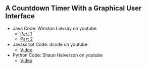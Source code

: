 ## A Countdown Timer With a Graphical User Interface
- Java Code: Winston Lievsay on youtube
  * [Part 1](https://www.youtube.com/watch?v=gs5aMzlLLts)
  * [Part 2](https://www.youtube.com/watch?v=4HQDH2r9hqo)
- Javascript Code: dcode on youtube
  * [Video](https://www.youtube.com/watch?v=PIiMSMz7KzM)
- Python Code: Shaun Halverson on youtube
  * [Video](https://youtu.be/k5mQwgSjKs8?si=CGfcLrowOq52Y1G8)
